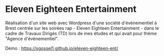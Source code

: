# Eleven Eighteen Entertainment

Réalisation d'un site web avec Wordpress d'une société d'événementiel à Brest centrée sur les soirées rap - Eleven Eighteen Entertainment - dans le cadre de Travaux Dirigés (TD) lors de mes études et qui avait pour thème "Agence d'évènementiel".

Démo : https://sgossel1.github.io/eleven-eighteen-ent/
